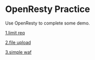 # OpenResty Practice
Use OpenResty to complete some demo.

[1.limit req](./conf/lua/limit_req.lua)

[2.file upload](./conf/lua/upload_file.lua)

[3.simple waf](./conf/lua/simple_waf.lua)
